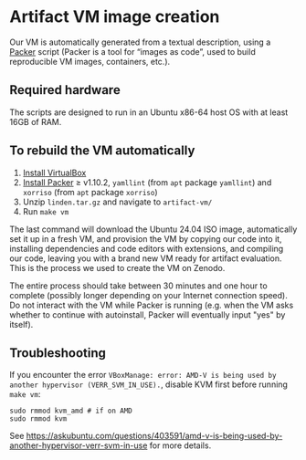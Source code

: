 # Artifact VM image creation

Our VM is automatically generated from a textual description, using a [Packer](https://www.packer.io/) script (Packer is a tool for “images as code”, used to build reproducible VM images, containers, etc.).

## Required hardware

The scripts are designed to run in an Ubuntu x86-64 host OS with at least 16GB of RAM.

## To rebuild the VM automatically

1. [Install VirtualBox](https://www.virtualbox.org/manual/ch02.html)
2. [Install Packer](https://developer.hashicorp.com/packer/install) ≥ v1.10.2, `yamllint` (from `apt` package `yamllint`) and `xorriso` (from `apt` package `xorriso`)
3. Unzip `linden.tar.gz` and navigate to `artifact-vm/`
4. Run `make vm`

The last command will download the Ubuntu 24.04 ISO image, automatically set it up in a fresh VM, and provision the VM by copying our code into it, installing dependencies and code editors with extensions, and compiling our code, leaving you with a brand new VM ready for artifact evaluation. This is the process we used to create the VM on Zenodo.

The entire process should take between 30 minutes and one hour to complete (possibly longer depending on your Internet connection speed). Do not interact with the VM while Packer is running (e.g. when the VM asks whether to continue with autoinstall, Packer will eventually input "yes" by itself).


## Troubleshooting

If you encounter the error `VBoxManage: error: AMD-V is being used by another hypervisor (VERR_SVM_IN_USE).`, disable KVM first before running `make vm`:
```
sudo rmmod kvm_amd # if on AMD
sudo rmmod kvm
```
See https://askubuntu.com/questions/403591/amd-v-is-being-used-by-another-hypervisor-verr-svm-in-use for more details.